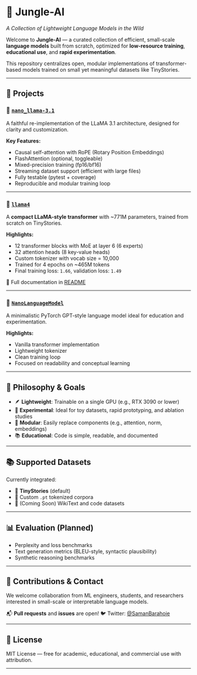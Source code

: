 
# 🐾 Jungle-AI

*A Collection of Lightweight Language Models in the Wild*

Welcome to **Jungle-AI** — a curated collection of efficient, small-scale **language models** built from scratch, optimized for **low-resource training**, **educational use**, and **rapid experimentation**.

This repository centralizes open, modular implementations of transformer-based models trained on small yet meaningful datasets like TinyStories.

---

## 🌴 Projects

### 🔬 [`nano_llama-3.1`](https://github.com/SamanBarahoie/nano_llama-3.1)

A faithful re-implementation of the LLaMA 3.1 architecture, designed for clarity and customization.

**Key Features:**

* Causal self-attention with RoPE (Rotary Position Embeddings)
* FlashAttention (optional, toggleable)
* Mixed-precision training (fp16/bf16)
* Streaming dataset support (efficient with large files)
* Fully testable (pytest + coverage)
* Reproducible and modular training loop

---

### 🦙 [`llama4`](https://github.com/SamanBarahoie/llama4)

A **compact LLaMA-style transformer** with \~771M parameters, trained from scratch on TinyStories.

**Highlights:**

* 12 transformer blocks with MoE at layer 6 (6 experts)
* 32 attention heads (8 key-value heads)
* Custom tokenizer with vocab size = 10,000
* Trained for 4 epochs on \~465M tokens
* Final training loss: `1.66`, validation loss: `1.49`

📄 Full documentation in [README](https://github.com/SamanBarahoie/llama4/blob/main/README.md)

---

### 🧠 [`NanoLanguageModel`](https://github.com/SamanBarahoie/NanoLanguageModel)

A minimalistic PyTorch GPT-style language model ideal for education and experimentation.

**Highlights:**

* Vanilla transformer implementation
* Lightweight tokenizer
* Clean training loop
* Focused on readability and conceptual learning

---

## 🧠 Philosophy & Goals

* 🪶 **Lightweight**: Trainable on a single GPU (e.g., RTX 3090 or lower)
* 🧪 **Experimental**: Ideal for toy datasets, rapid prototyping, and ablation studies
* 🧱 **Modular**: Easily replace components (e.g., attention, norm, embeddings)
* 📚 **Educational**: Code is simple, readable, and documented

---

## 📚 Supported Datasets

Currently integrated:

* 🧒 **TinyStories** (default)
* 📄 Custom `.pt` tokenized corpora
* 📘 (Coming Soon) WikiText and code datasets

---

## 📊 Evaluation (Planned)

* Perplexity and loss benchmarks
* Text generation metrics (BLEU-style, syntactic plausibility)
* Synthetic reasoning benchmarks

---

## 🤝 Contributions & Contact

We welcome collaboration from ML engineers, students, and researchers interested in small-scale or interpretable language models.

📬 **Pull requests** and **issues** are open!
🐦 Twitter: [@SamanBarahoie](https://twitter.com/SamanBarahoie)

---

## 🧩 License

MIT License — free for academic, educational, and commercial use with attribution.

---
